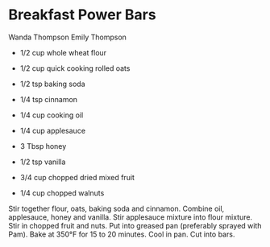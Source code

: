 # Breakfast Power Bars

Wanda Thompson
Emily Thompson

- 1/2 cup whole wheat flour
- 1/2 cup quick cooking rolled oats
- 1/2 tsp baking soda
- 1/4 tsp cinnamon
- 1/4 cup cooking oil

- 1/4 cup applesauce
- 3 Tbsp honey
- 1/2 tsp vanilla
- 3/4 cup chopped dried mixed fruit
- 1/4 cup chopped walnuts

Stir together flour, oats, baking soda and cinnamon. Combine oil, applesauce, honey and vanilla. Stir applesauce mixture into flour mixture.  Stir in chopped fruit and nuts. Put into greased pan (preferably sprayed with Pam). Bake at 350°F for 15 to 20 minutes. Cool in pan. Cut into bars.